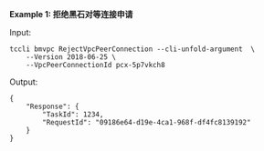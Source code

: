 **Example 1: 拒绝黑石对等连接申请**



Input: 

```
tccli bmvpc RejectVpcPeerConnection --cli-unfold-argument  \
    --Version 2018-06-25 \
    --VpcPeerConnectionId pcx-5p7vkch8
```

Output: 
```
{
    "Response": {
        "TaskId": 1234,
        "RequestId": "09186e64-d19e-4ca1-968f-df4fc8139192"
    }
}
```

